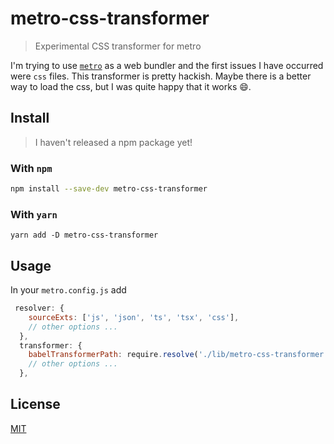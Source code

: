 # metro-css-transformer

> Experimental CSS transformer for metro

I'm trying to use [`metro`](https://facebook.github.io/metro/) as a web bundler and the first issues I have occurred were `css` files. This transformer is pretty hackish. Maybe there is a better way to load the css, but I was quite happy that it works 😄.

## Install

> I haven't released a npm package yet!

### With `npm`

```bash
npm install --save-dev metro-css-transformer
```

### With `yarn`

```
yarn add -D metro-css-transformer
```

## Usage

In your `metro.config.js` add

```js
 resolver: {
    sourceExts: ['js', 'json', 'ts', 'tsx', 'css'],
    // other options ...
  },
  transformer: {
    babelTransformerPath: require.resolve('./lib/metro-css-transformer'),
    // other options ...
  },
```

## License

[MIT](./LICENSE)
